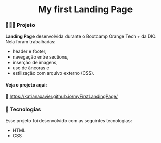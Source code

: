 <h1 align="center">
  My first Landing Page
</h1>

### 👩🏻‍💻 Projeto

<strong>Landing Page</strong> desenvolvida durante o Bootcamp Orange Tech + da DIO. Nela foram trabalhadas:
 
- header e footer,
- navegação entre sections,
- inserção de imagens,
- uso de âncoras e
- estilização com arquivo externo (CSS).

#### Veja o projeto aqui:
🔗 https://katianaxavier.github.io/myFirstLandingPage/

### 💫 Tecnologias

Esse projeto foi desenvolvido com as seguintes tecnologias:

- HTML
- CSS
